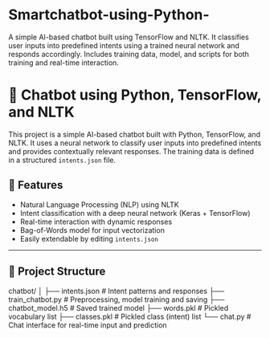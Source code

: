# Smartchatbot-using-Python-
A simple AI-based chatbot built using TensorFlow and NLTK. It classifies user inputs into predefined intents using a trained neural network and responds accordingly. Includes training data, model, and scripts for both training and real-time interaction.

# 🤖 Chatbot using Python, TensorFlow, and NLTK

This project is a simple AI-based chatbot built with Python, TensorFlow, and NLTK. It uses a neural network to classify user inputs into predefined intents and provides contextually relevant responses. The training data is defined in a structured `intents.json` file.

## 🧠 Features

- Natural Language Processing (NLP) using NLTK
- Intent classification with a deep neural network (Keras + TensorFlow)
- Real-time interaction with dynamic responses
- Bag-of-Words model for input vectorization
- Easily extendable by editing `intents.json`

---

## 📁 Project Structure

chatbot/
│
├── intents.json # Intent patterns and responses
├── train_chatbot.py # Preprocessing, model training and saving
├── chatbot_model.h5 # Saved trained model
├── words.pkl # Pickled vocabulary list
├── classes.pkl # Pickled class (intent) list
└── chat.py # Chat interface for real-time input and prediction


